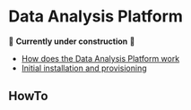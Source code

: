 
# Data Analysis Platform

:construction: **Currently under construction** :construction:

- [How does the Data Analysis Platform work](architecture.md)
- [Initial installation and provisioning](provision.md)

## HowTo
